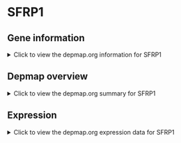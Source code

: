 <h1>SFRP1</h1>

<h2>Gene information</h2>
<details>
  <summary>Click to view the depmap.org information for SFRP1</summary>
  <p><a href="https://depmap.org/portal/gene/SFRP1?tab=about" target="_BLANK">Open page in a new tab...</a></p>
  <iframe src="https://depmap.org/portal/gene/SFRP1?tab=about" style="border:none;width:100%;height:800px"></iframe>
</details>

<h2>Depmap overview</h2>
<details>
  <summary>Click to view the depmap.org summary for SFRP1</summary>
  <p><a href="https://depmap.org/portal/gene/SFRP1?tab=overview" target="_BLANK">Open page in a new tab...</a></p>
  <iframe src="https://depmap.org/portal/gene/SFRP1?tab=overview" style="border:none;width:100%;height:800px"></iframe>
</details>

<h2>Expression</h2>
<details>
  <summary>Click to view the depmap.org expression data for SFRP1</summary>
  <p><a href="https://depmap.org/portal/gene/SFRP1?tab=characterization" target="_BLANK">Open page in a new tab...</a></p>
  <iframe src="https://depmap.org/portal/gene/SFRP1?tab=characterization" style="border:none;width:100%;height:800px"></iframe>
</details>


<!--
<h2>Reactome Pathway diagram</h2>
<details>
  <summary>Click to view the Reactome pathway for SFRP1</summary>
  <p><a href="PURL" target="_BLANK">Open page in a new tab...</a></p>
  PNAME
</details>
-->


